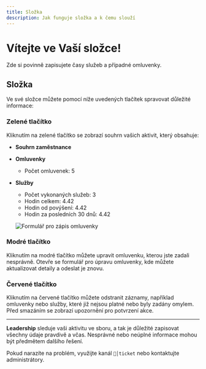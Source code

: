 ```yaml
---
title: Složka
description: Jak funguje složka a k čemu slouží
---
```


# Vítejte ve Vaší složce!

Zde si povinně zapisujete časy služeb a případné omluvenky.

## **Složka**
Ve své složce můžete pomocí níže uvedených tlačítek spravovat důležité informace:

### **Zelené tlačítko**
Kliknutím na zelené tlačítko se zobrazí souhrn vašich aktivit, který obsahuje:
- **Souhrn zaměstnance**
- **Omluvenky**
  - Počet omluvenek: 5
- **Služby**
  - Počet vykonaných služeb: 3
  - Hodin celkem: 4.42
  - Hodin od povýšení: 4.42
  - Hodin za posledních 30 dnů: 4.42

  ![Formulář pro zápis omluvenky](/media/assets/bot/složka.png)

### **Modré tlačítko**
Kliknutím na modré tlačítko můžete upravit omluvenku, kterou jste zadali nesprávně. Otevře se formulář pro úpravu omluvenky, kde můžete aktualizovat detaily a odeslat je znovu.

### **Červené tlačítko**
Kliknutím na červené tlačítko můžete odstranit záznamy, například omluvenky nebo služby, které již nejsou platné nebo byly zadány omylem. Před smazáním se zobrazí upozornění pro potvrzení akce.

---

**Leadership** sleduje vaši aktivitu ve sboru, a tak je důležité zapisovat všechny údaje pravdivě a včas. Nesprávné nebo neúplné informace mohou být předmětem dalšího řešení.

Pokud narazíte na problém, využijte kanál `📨│ticket` nebo kontaktujte administrátory.
